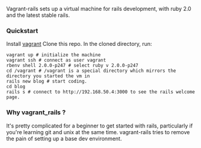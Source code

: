 Vagrant-rails sets up a virtual machine for rails development, with ruby 2.0 and the latest stable rails.

### Quickstart

Install [vagrant](http://www.vagrantup.com/)
Clone this repo.
In the cloned directory, run:

    vagrant up # initialize the machine
    vagrant ssh # connect as user vagrant
    rbenv shell 2.0.0-p247 # select ruby v 2.0.0-p247
    cd /vagrant # /vagrant is a special directory which mirrors the directory you started the vm in
    rails new blog # start coding.
    cd blog
    rails s # connect to http://192.168.50.4:3000 to see the rails welcome page.

### Why vagrant\_rails ?

It's pretty complicated for a beginner to get started with rails, particularly if you're learning git and unix at the same time. vagrant-rails tries to remove the pain of setting up a base dev environment. 
